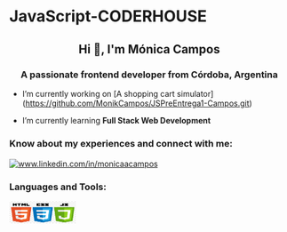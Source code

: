 # JavaScript-CODERHOUSE
<h2 align="center">Hi 👋, I'm Mónica Campos</h2>
<h3 align="center">A passionate frontend developer from Córdoba, Argentina</h3>

- I’m currently working on [A shopping cart simulator] (https://github.com/MonikCampos/JSPreEntrega1-Campos.git)

- I’m currently learning **Full Stack Web Development**

<h3 align="left">Know about my experiences and connect with me:</h3>
<p align="left">
<a href="https://linkedin.com/in/www.linkedin.com/in/monicaacampos" target="blank"><img align="center" src="https://raw.githubusercontent.com/rahuldkjain/github-profile-readme-generator/master/src/images/icons/Social/linked-in-alt.svg" alt="www.linkedin.com/in/monicaacampos" height="25" width="35" /></a>
</p>

<h3 align="left">Languages and Tools:</h3>
<p align="left"><img src="./asset/img/html-css-js-icon.png" alt="html-css-js" width="120" height="40"/></p>
